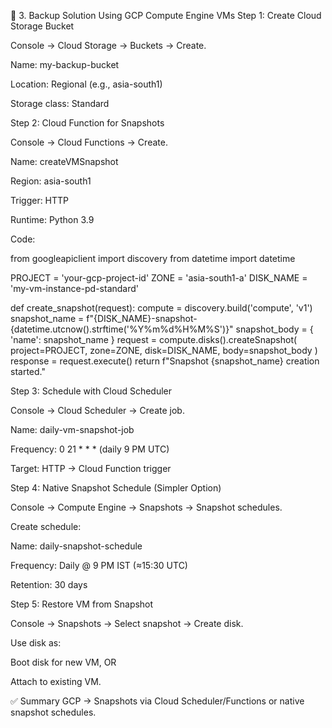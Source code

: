 🔹 3. Backup Solution Using GCP Compute Engine VMs
Step 1: Create Cloud Storage Bucket

Console → Cloud Storage → Buckets → Create.

Name: my-backup-bucket

Location: Regional (e.g., asia-south1)

Storage class: Standard

Step 2: Cloud Function for Snapshots

Console → Cloud Functions → Create.

Name: createVMSnapshot

Region: asia-south1

Trigger: HTTP

Runtime: Python 3.9

Code:

from googleapiclient import discovery
from datetime import datetime

PROJECT = 'your-gcp-project-id'
ZONE = 'asia-south1-a'
DISK_NAME = 'my-vm-instance-pd-standard'

def create_snapshot(request):
    compute = discovery.build('compute', 'v1')
    snapshot_name = f"{DISK_NAME}-snapshot-{datetime.utcnow().strftime('%Y%m%d%H%M%S')}"
    snapshot_body = { 'name': snapshot_name }
    request = compute.disks().createSnapshot(
        project=PROJECT, zone=ZONE, disk=DISK_NAME, body=snapshot_body
    )
    response = request.execute()
    return f"Snapshot {snapshot_name} creation started."

Step 3: Schedule with Cloud Scheduler

Console → Cloud Scheduler → Create job.

Name: daily-vm-snapshot-job

Frequency: 0 21 * * * (daily 9 PM UTC)

Target: HTTP → Cloud Function trigger

Step 4: Native Snapshot Schedule (Simpler Option)

Console → Compute Engine → Snapshots → Snapshot schedules.

Create schedule:

Name: daily-snapshot-schedule

Frequency: Daily @ 9 PM IST (≈15:30 UTC)

Retention: 30 days

Step 5: Restore VM from Snapshot

Console → Snapshots → Select snapshot → Create disk.

Use disk as:

Boot disk for new VM, OR

Attach to existing VM.

✅ Summary
GCP → Snapshots via Cloud Scheduler/Functions or native snapshot schedules.